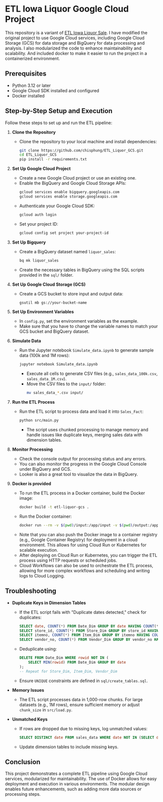 # ETL Iowa Liquor Google Cloud Project

This repository is a variant of [ETL Iowa Liquor Sale](https://github.com/dangnha/ETL_Iowa_liquor_sale).
I have modified the original project to use Google Cloud services, including Google Cloud Storage (GCS) for data storage and BigQuery for data processing and analysis. I also modularized the code to enhance maintainability and scalability. And included docker to make it easier to run the project in a containerized environment.

## Prerequisites
- Python 3.12 or later
- Google Cloud SDK installed and configured
- Docker installed 


## Step-by-Step Setup and Execution

Follow these steps to set up and run the ETL pipeline:

1. **Clone the Repository** 

   - Clone the repository to your local machine and install dependencies:
     ```bash
     git clone https://github.com/chisphung/ETL_Liquor_GCS.git
     cd ETL_Liquor_GCS
     pip install -r requirements.txt
     ```
2. **Set Up Google Cloud Project** 
    - Create a new Google Cloud project or use an existing one.
    - Enable the BigQuery and Google Cloud Storage APIs:
      ```bash
      gcloud services enable bigquery.googleapis.com
      gcloud services enable storage.googleapis.com
      ```
    - Authenticate your Google Cloud SDK:
      ```bash
      gcloud auth login
      ```
    - Set your project ID:
      ```bash
      gcloud config set project your-project-id
      ```
3. **Set Up Bigquery**
    - Create a BigQuery dataset named `liquor_sales`:
      ```bash
      bq mk liquor_sales
      ```
    - Create the necessary tables in BigQuery using the SQL scripts provided in the `sql/` folder.
4. **Set Up Google Cloud Storage (GCS)**
   - Create a GCS bucket to store input and output data:
     ```bash
     gsutil mb gs://your-bucket-name
     ```
5. **Set Up Environment Variables**
    - In `config.py`, set the environment variables as the example.
    - Make sure that you have to change the variable names to match your GCS bucket and BigQuery dataset.

6. **Simulate Data** 

   - Run the Jupyter notebook `Simulate_data.ipynb` to generate sample data (100k and 1M rows):
     ```bash
     jupyter notebook Simulate_data.ipynb
     ```
     - Execute all cells to generate CSV files (e.g., `sales_data_100k.csv`, `sales_data_1M.csv`).
     - Move the CSV files to the `input/` folder:
       ```bash
       mv sales_data_*.csv input/
       ```

7. **Run the ETL Process** 

   - Run the ETL script to process data and load it into `Sales_Fact`:
     ```bash
     python src/main.py
     ```
     - The script uses chunked processing to manage memory and handle issues like duplicate keys, merging sales data with dimension tables.

8. **Monitor Processing** 

   - Check the console output for processing status and any errors.
   - You can also monitor the progress in the Google Cloud Console under BigQuery and GCS.
   - Looker is also a great tool to visualize the data in BigQuery.

9. **Docker is provided**
   - To run the ETL process in a Docker container, build the Docker image:
     ```bash
     docker build -t etl-liquor-gcs .
     ```
   - Run the Docker container:
     ```bash
     docker run --rm -v $(pwd)/input:/app/input -v $(pwd)/output:/app/output etl-liquor-gcs
     ```
   - Note that you can also push the Docker image to a container registry (e.g., Google Container Registry) for deployment in a cloud environment. This allows for using Cloud Run or Kubernetes for scalable execution.
   - After deploying on Cloud Run or Kubernetes, you can trigger the ETL process using HTTP requests or scheduled jobs.
   - Cloud Workflows can also be used to orchestrate the ETL process, allowing for more complex workflows and scheduling and writing logs to Cloud Logging.

## Troubleshooting

- **Duplicate Keys in Dimension Tables** 

  - If the ETL script fails with "Duplicate dates detected," check for duplicates:
    ```sql
    SELECT date, COUNT(*) FROM Date_Dim GROUP BY date HAVING COUNT(*) > 1;
    SELECT store_id, COUNT(*) FROM Store_Dim GROUP BY store_id HAVING COUNT(*) > 1;
    SELECT itemno, COUNT(*) FROM Item_Dim GROUP BY itemno HAVING COUNT(*) > 1;
    SELECT vendor_no, COUNT(*) FROM Vendor_Dim GROUP BY vendor_no HAVING COUNT(*) > 1;
    ```
  - Deduplicate using:
    ```sql
    DELETE FROM Date_Dim WHERE rowid NOT IN (
        SELECT MIN(rowid) FROM Date_Dim GROUP BY date
    );
    -- Repeat for Store_Dim, Item_Dim, Vendor_Dim
    ```
  - Ensure `UNIQUE` constraints are defined in `sql/create_tables.sql`.

- **Memory Issues** 

  - The ETL script processes data in 1,000-row chunks. For large datasets (e.g., 1M rows), ensure sufficient memory or adjust `chunk_size` in `src/load.py`.

- **Unmatched Keys** 

  - If rows are dropped due to missing keys, log unmatched values:
    ```sql
    SELECT DISTINCT date FROM sales_data WHERE date NOT IN (SELECT date FROM Date_Dim);
    ```
  - Update dimension tables to include missing keys.

## Conclusion
This project demonstrates a complete ETL pipeline using Google Cloud services, modularized for maintainability. The use of Docker allows for easy deployment and execution in various environments. The modular design enables future enhancements, such as adding more data sources or processing steps.
